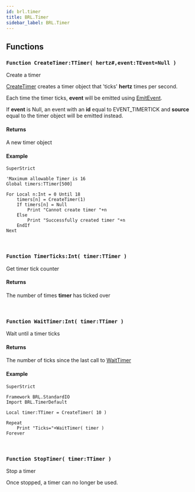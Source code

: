 ```yaml
---
id: brl.timer
title: BRL.Timer
sidebar_label: BRL.Timer
---
```



## Functions

### `Function CreateTimer:TTimer( hertz#,event:TEvent=Null )`

Create a timer


[CreateTimer](../../brl/brl.timer/#function-createtimer-ttimer-hertz-event-tevent-null) creates a timer object that 'ticks' <b>hertz</b> times per second.

Each time the timer ticks, <b>event</b> will be emitted using [EmitEvent](../../brl/brl.event/#function-emitevent-event-tevent).

If <b>event</b> is Null, an event with an <b>id</b> equal to EVENT_TIMERTICK and
<b>source</b> equal to the timer object will be emitted instead.


#### Returns
A new timer object


#### Example
```blitzmax
SuperStrict

'Maximum allowable Timer is 16
Global timers:TTimer[500]

For Local n:Int = 0 Until 18
	timers[n] = CreateTimer(1)
	If timers[n] = Null
		Print "Cannot create timer "+n
	Else
		Print "Successfully created timer "+n
	EndIf
Next
```
<br/>

### `Function TimerTicks:Int( timer:TTimer )`

Get timer tick counter

#### Returns
The number of times <b>timer</b> has ticked over


<br/>

### `Function WaitTimer:Int( timer:TTimer )`

Wait until a timer ticks

#### Returns
The number of ticks since the last call to [WaitTimer](../../brl/brl.timer/#function-waittimer-int-timer-ttimer)


#### Example
```blitzmax
SuperStrict

Framework BRL.StandardIO
Import BRL.TimerDefault

Local timer:TTimer = CreateTimer( 10 )

Repeat
	Print "Ticks="+WaitTimer( timer )
Forever
```
<br/>

### `Function StopTimer( timer:TTimer )`

Stop a timer

Once stopped, a timer can no longer be used.


<br/>

